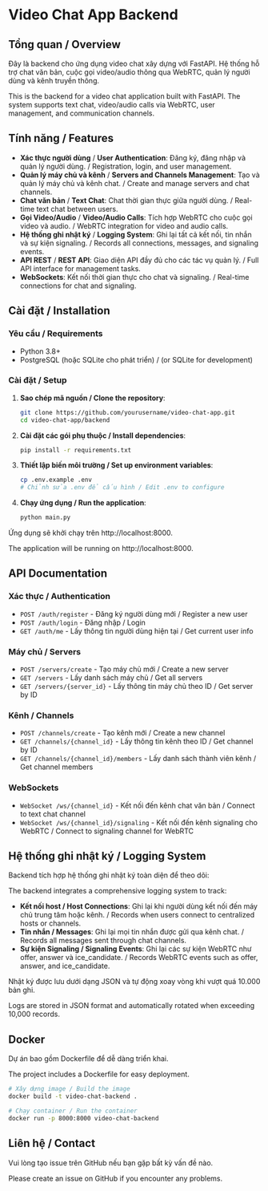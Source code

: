 # Video Chat App Backend

## Tổng quan / Overview

Đây là backend cho ứng dụng video chat xây dựng với FastAPI. Hệ thống hỗ trợ chat văn bản, cuộc gọi video/audio thông qua WebRTC, quản lý người dùng và kênh truyền thông.

This is the backend for a video chat application built with FastAPI. The system supports text chat, video/audio calls via WebRTC, user management, and communication channels.

## Tính năng / Features

- **Xác thực người dùng** / **User Authentication**: Đăng ký, đăng nhập và quản lý người dùng. / Registration, login, and user management.
- **Quản lý máy chủ và kênh** / **Servers and Channels Management**: Tạo và quản lý máy chủ và kênh chat. / Create and manage servers and chat channels.
- **Chat văn bản** / **Text Chat**: Chat thời gian thực giữa người dùng. / Real-time text chat between users.
- **Gọi Video/Audio** / **Video/Audio Calls**: Tích hợp WebRTC cho cuộc gọi video và audio. / WebRTC integration for video and audio calls.
- **Hệ thống ghi nhật ký** / **Logging System**: Ghi lại tất cả kết nối, tin nhắn và sự kiện signaling. / Records all connections, messages, and signaling events.
- **API REST** / **REST API**: Giao diện API đầy đủ cho các tác vụ quản lý. / Full API interface for management tasks.
- **WebSockets**: Kết nối thời gian thực cho chat và signaling. / Real-time connections for chat and signaling.

## Cài đặt / Installation

### Yêu cầu / Requirements

- Python 3.8+
- PostgreSQL (hoặc SQLite cho phát triển) / (or SQLite for development)

### Cài đặt / Setup

1. **Sao chép mã nguồn / Clone the repository**:

   ```bash
   git clone https://github.com/yourusername/video-chat-app.git
   cd video-chat-app/backend
   ```

2. **Cài đặt các gói phụ thuộc / Install dependencies**:

   ```bash
   pip install -r requirements.txt
   ```

3. **Thiết lập biến môi trường / Set up environment variables**:

   ```bash
   cp .env.example .env
   # Chỉnh sửa .env để cấu hình / Edit .env to configure
   ```

4. **Chạy ứng dụng / Run the application**:
   ```bash
   python main.py
   ```

Ứng dụng sẽ khởi chạy trên http://localhost:8000.

The application will be running on http://localhost:8000.

## API Documentation

### Xác thực / Authentication

- `POST /auth/register` - Đăng ký người dùng mới / Register a new user
- `POST /auth/login` - Đăng nhập / Login
- `GET /auth/me` - Lấy thông tin người dùng hiện tại / Get current user info

### Máy chủ / Servers

- `POST /servers/create` - Tạo máy chủ mới / Create a new server
- `GET /servers` - Lấy danh sách máy chủ / Get all servers
- `GET /servers/{server_id}` - Lấy thông tin máy chủ theo ID / Get server by ID

### Kênh / Channels

- `POST /channels/create` - Tạo kênh mới / Create a new channel
- `GET /channels/{channel_id}` - Lấy thông tin kênh theo ID / Get channel by ID
- `GET /channels/{channel_id}/members` - Lấy danh sách thành viên kênh / Get channel members

### WebSockets

- `WebSocket /ws/{channel_id}` - Kết nối đến kênh chat văn bản / Connect to text chat channel
- `WebSocket /ws/{channel_id}/signaling` - Kết nối đến kênh signaling cho WebRTC / Connect to signaling channel for WebRTC

## Hệ thống ghi nhật ký / Logging System

Backend tích hợp hệ thống ghi nhật ký toàn diện để theo dõi:

The backend integrates a comprehensive logging system to track:

- **Kết nối host / Host Connections**: Ghi lại khi người dùng kết nối đến máy chủ trung tâm hoặc kênh. / Records when users connect to centralized hosts or channels.
- **Tin nhắn / Messages**: Ghi lại mọi tin nhắn được gửi qua kênh chat. / Records all messages sent through chat channels.
- **Sự kiện Signaling / Signaling Events**: Ghi lại các sự kiện WebRTC như offer, answer và ice_candidate. / Records WebRTC events such as offer, answer, and ice_candidate.

Nhật ký được lưu dưới dạng JSON và tự động xoay vòng khi vượt quá 10.000 bản ghi.

Logs are stored in JSON format and automatically rotated when exceeding 10,000 records.

## Docker

Dự án bao gồm Dockerfile để dễ dàng triển khai.

The project includes a Dockerfile for easy deployment.

```bash
# Xây dựng image / Build the image
docker build -t video-chat-backend .

# Chạy container / Run the container
docker run -p 8000:8000 video-chat-backend
```

## Liên hệ / Contact

Vui lòng tạo issue trên GitHub nếu bạn gặp bất kỳ vấn đề nào.

Please create an issue on GitHub if you encounter any problems.
